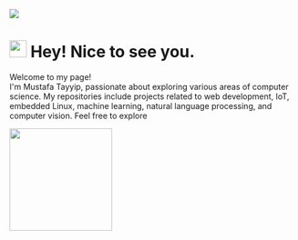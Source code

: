[![](https://img.shields.io/badge/LinkedIn-0077B5?style=for-the-badge&logo=linkedin&logoColor=white)](https://www.linkedin.com/in/mutabay/)

<h1><img src="https://emojis.slackmojis.com/emojis/images/1531849430/4246/blob-sunglasses.gif?1531849430" width="30"/> Hey! Nice to see you.</h1>


<p>Welcome to my page! </br> I'm Mustafa Tayyip, passionate about exploring various areas of computer science. My repositories include projects related to web development, IoT, embedded Linux, machine learning, natural language processing, and computer vision. Feel free to explore
 </p>

<p>
  <img height="180em" src="https://github-readme-stats.vercel.app/api/top-langs/?username=mutabay&exclude_repo=KNN-Image-Classification&show_icons=true&hide_border=true&layout=compact&langs_count=8"/>
</p>
